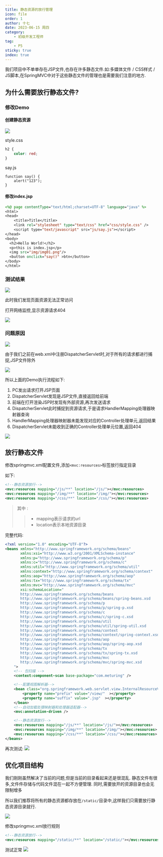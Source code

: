 ```yaml
---
title: 静态资源的放行管理
icon: file
order: 1
author: 十七
date: 2023-06-15 周四
category:
	- 初级开发工程师
tag:
	- P5
sticky: true
index: true
---
```



我们项目中不单单存在JSP文件,也存在许多静态文件.如:多媒体文件 / CSS样式 / JS脚本,在SpringMVC中对于这些静态文件的管理也是需要我们注意的地方. 

## 为什么需要放行静态文件?

### 修改Demo

#### 创建静态资源

![](./assets/image-20230531140414624.png)

style.css
```CSS
h2 {
    color: red;
}
```

say.js
```Js
function say() {
    alert("123");
}
```

#### 修改index.jsp

```jsp
<%@ page contentType="text/html;charset=UTF-8" language="java" %>
<html>
<head>
    <title>Title</title>
    <link rel="stylesheet" type="text/css" href="css/style.css" />
    <script type="text/javascript" src="js/say.js"></script>
</head>
<body>
  <h2>Hello World!</h2>
  <p>this is index.jsp</p>
  <img src="img/img01.png"/>
  <button onclick="say()" >btn</button>
</body>
</html>
```

### 测试结果

![](./assets/image-20230531140557938.png)

此时我们发现页面资源无法正常访问

打开网络监控,显示资源请求404

![](./assets/image-20230531140630463.png)

### 问题原因

![](./assets/image-20230531135844844.png)

由于我们之前在web.xml中注册DispatcherServlet时,对于所有的请求都进行捕捉,JSP文件除外

![](./assets/image-20230531135952634.png)

所以上面的Demo执行流程如下:
1. PC发出请求打开JSP页面
2. DispatcherServlet发现是JSP文件,直接返回给前端
3. 前端在打开渲染JSP时发现有外部资源,再次发送请求
4. DispatcherServlet此时捕捉到资源请求,于是请求HandlerMapping处理器映射器查询
5. HandlerMapping处理器映射器未能发现对应的Controller处理单元,返回结果
6. DispatcherServlet未能收到正确的Controller处理单元位置,返回404

![](./assets/image-20230531140350774.png)

## 放行静态文件

修改springmvc.xml配置文件,添加`<mvc:resources>`标签放行指定目录

如下:
```xml
<!--静态资源放行-->
<mvc:resources mapping="/js/**" location="/js/"></mvc:resources>
<mvc:resources mapping="/img/**" location="/img/"></mvc:resources>
<mvc:resources mapping="/css/**" location="/css/"></mvc:resources>
```

>其中 : 
>> - mapping表示请求的url
>> - location表示本地资源目录

完整代码:
```xml
<?xml version="1.0" encoding="UTF-8"?>
<beans xmlns="http://www.springframework.org/schema/beans"
       xmlns:xsi="http://www.w3.org/2001/XMLSchema-instance"
       xmlns:p="http://www.springframework.org/schema/p"
       xmlns:c="http://www.springframework.org/schema/c"
       xmlns:util="http://www.springframework.org/schema/util"
       xmlns:context="http://www.springframework.org/schema/context"
       xmlns:aop="http://www.springframework.org/schema/aop"
       xmlns:tx="http://www.springframework.org/schema/tx"
       xmlns:mvc="http://www.springframework.org/schema/mvc"
       xsi:schemaLocation="
       http://www.springframework.org/schema/beans
       http://www.springframework.org/schema/beans/spring-beans.xsd
       http://www.springframework.org/schema/p
       http://www.springframework.org/schema/p/spring-p.xsd
       http://www.springframework.org/schema/c
       http://www.springframework.org/schema/c/spring-c.xsd
       http://www.springframework.org/schema/util
       http://www.springframework.org/schema/util/spring-util.xsd
       http://www.springframework.org/schema/context
       http://www.springframework.org/schema/context/spring-context.xsd
       http://www.springframework.org/schema/aop
       http://www.springframework.org/schema/aop/spring-aop.xsd
       http://www.springframework.org/schema/tx
       http://www.springframework.org/schema/tx/spring-tx.xsd
       http://www.springframework.org/schema/mvc
       http://www.springframework.org/schema/mvc/spring-mvc.xsd
    ">
    <!-- 包扫描 -->
    <context:component-scan base-package="com.meturing" />

    <!--配置视图解析器-->
    <bean class="org.springframework.web.servlet.view.InternalResourceViewResolver">
        <property name="prefix" value="/view/"  ></property>
        <property name="suffix" value=".jsp"  ></property>
    </bean>
    <!--自动加载处理映射器和处理器适配器-->
    <mvc:annotation-driven />

    <!--静态资源放行-->
    <mvc:resources mapping="/js/**" location="/js/"></mvc:resources>
    <mvc:resources mapping="/img/**" location="/img/"></mvc:resources>
    <mvc:resources mapping="/css/**" location="/css/"></mvc:resources>
</beans>
```

再次测试:
![](./assets/image-20230531141107610.png)

## 优化项目结构

我们刚刚虽然解决了当前的问题,但是当前的目录看起来还是很混乱.
静态文件有很多,文件件存储与代码文件混在一起不方便管理.
同时,需要放开的资源目录也会无限制增多

所以我们推荐将所有的静态资源都存放在`/static/`目录中,这样我们只需要放行静态资源目录就行.

![](./assets/image-20230531141430253.png)

修改springmvc.xml放行规则
```xml
<!--静态资源放行-->  
<mvc:resources mapping="/static/**" location="/static/"></mvc:resources>
```

测试正常
![](./assets/image-20230531141556564.png)

